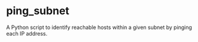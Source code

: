 # ping_subnet
A Python script to identify reachable hosts within a given subnet by pinging each IP address.
